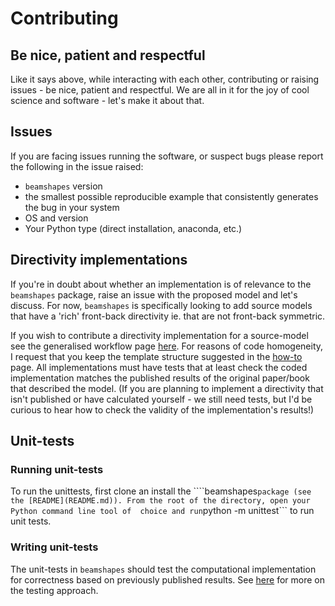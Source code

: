 #  Contributing 

## Be nice, patient and respectful
Like it says above, while interacting with each other, contributing or raising issues - be nice, patient and respectful. We are all in it for the joy of cool science and software - let's make it about that. 

## Issues 
If you are facing issues running the software, or suspect bugs please report the following in the issue raised:

* ```beamshapes``` version 
* the smallest possible reproducible example that consistently generates the bug in your system
* OS and version
* Your Python type (direct installation, anaconda, etc.)

## Directivity implementations

If you're in doubt about whether an implementation is of relevance to the ```beamshapes``` package, raise an issue with the proposed model and let's discuss. For now, ```beamshapes``` is specifically looking to add source models that have a 'rich' front-back directivity ie. that are not front-back symmetric. 

If you wish to contribute a directivity implementation for a source-model see the generalised workflow page [here](https://beamshapes.readthedocs.io/en/latest/general_workflow.html). 
For reasons of code homogeneity, I request that you keep the template structure suggested in the [how-to](https://beamshapes.readthedocs.io/en/latest/general_workflow.html) page. All implementations must have tests that at least check the coded implementation matches the published results of the original paper/book that described the model. (If you are planning to implement a directivity that isn't published or have calculated yourself - we still need tests, but I'd be curious to hear how to check the validity of the implementation's results!)

##  Unit-tests
### Running unit-tests
To run the unittests, first clone an install the ````beamshapes``` package (see the [README](README.md)). From the root of the directory, open your Python command line tool of 
choice and run ```python -m unittest``` to run unit tests. 

### Writing unit-tests
The unit-tests in ```beamshapes``` should test the computational implementation for correctness based on previously published results. See [here](beamshapes/tests/testing.md) for more on the testing approach. 
